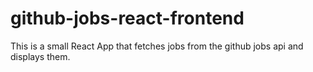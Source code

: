 # github-jobs-react-frontend

This is a small React App that fetches jobs from the github jobs api and displays them.